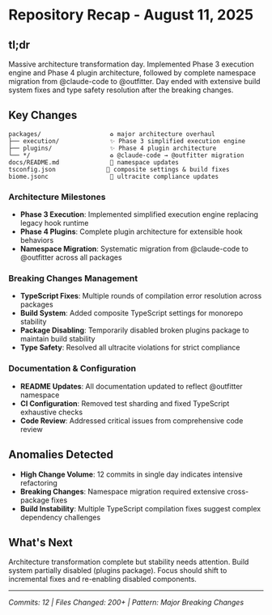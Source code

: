 # Repository Recap - August 11, 2025

## tl;dr
Massive architecture transformation day. Implemented Phase 3 execution engine and Phase 4 plugin architecture, followed by complete namespace migration from @claude-code to @outfitter. Day ended with extensive build system fixes and type safety resolution after the breaking changes.

## Key Changes
```
packages/                   ♻️ major architecture overhaul
├── execution/              ✨ Phase 3 simplified execution engine
├── plugins/                ✨ Phase 4 plugin architecture  
└── */                      ♻️ @claude-code → @outfitter migration
docs/README.md              🔧 namespace updates
tsconfig.json              🔧 composite settings & build fixes
biome.jsonc                 🔧 ultracite compliance updates
```

### Architecture Milestones
- **Phase 3 Execution**: Implemented simplified execution engine replacing legacy hook runtime
- **Phase 4 Plugins**: Complete plugin architecture for extensible hook behaviors
- **Namespace Migration**: Systematic migration from @claude-code to @outfitter across all packages

### Breaking Changes Management
- **TypeScript Fixes**: Multiple rounds of compilation error resolution across packages
- **Build System**: Added composite TypeScript settings for monorepo stability
- **Package Disabling**: Temporarily disabled broken plugins package to maintain build stability
- **Type Safety**: Resolved all ultracite violations for strict compliance

### Documentation & Configuration
- **README Updates**: All documentation updated to reflect @outfitter namespace
- **CI Configuration**: Removed test sharding and fixed TypeScript exhaustive checks
- **Code Review**: Addressed critical issues from comprehensive code review

## Anomalies Detected
- **High Change Volume**: 12 commits in single day indicates intensive refactoring
- **Breaking Changes**: Namespace migration required extensive cross-package fixes
- **Build Instability**: Multiple TypeScript compilation fixes suggest complex dependency challenges

## What's Next
Architecture transformation complete but stability needs attention. Build system partially disabled (plugins package). Focus should shift to incremental fixes and re-enabling disabled components.

---
*Commits: 12 | Files Changed: 200+ | Pattern: Major Breaking Changes*